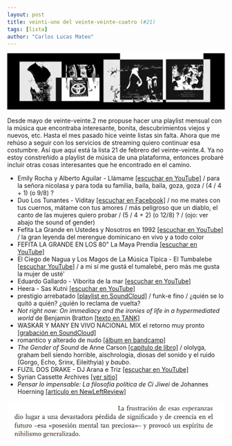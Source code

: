 ```yaml
---
layout: post
title: veinti-uno del veinte-veinte-cuatro (#21)
tags: [lista]
author: "Carlos Lucas Mateo"
---
```



![lista21](/images/veinteuno-lista.jpg)

Desde mayo de veinte-veinte.2 me propuse hacer una playlist mensual con la música que encontraba interesante, bonita, descubrimientos viejos y nuevos, etc. Hasta el mes pasado hice veinte listas sin falta. Ahora que me rehúso a seguir con los servicios de streaming quiero continuar esa costumbre. Así que aquí está la lista 21 de febrero del veinte-veinte.4. Ya no estoy constreñido a playlist de música de una plataforma, entonces probaré incluir otras cosas interesantes que he encontrado en el camino.

- Emily Rocha y Alberto Aguilar - Llámame [[escuchar en YouTube]](https://www.youtube.com/watch?v=4dXZh49wNYU) / para la señora nicolasa y para toda su familia, baila, baila, goza, goza / (4 / 4 + 1) (o 9/8) ?
- Duo Los Tunantes - Viditay [[escuchar en Facebook]](https://www.facebook.com/watch/?v=776962670103222) / no me mates con tus cuernos, mátame con tus amores / más peligroso que un diablo, el canto de las mujeres quiero probar / (5 / 4 + 2) (o 12/8) ? / (ojo: ver abajo the sound of gender)
- Fefita La Grande en Ustedes y Nosotros en 1992 [[escuchar en YouTube]](https://www.youtube.com/watch?v=ZddknUOUX84) / la gran leyenda del merengue dominicano en vivo y a todo color
- FEFITA LA GRANDE EN LOS 80" La Maya Prendia [[escuchar en YouTube]](https://www.youtube.com/watch?v=odNGyCgLGFE)
- El Ciego de Nagua y Los Magos de La Música Típica - El Tumbalebe [[escuchar YouTube]](https://www.youtube.com/watch?v=MG5lO7GilaQ) / a mi sí me gustá el tumalebé, pero más me gusta la mujer de usté'
- Eduardo Gallardo - Viborita de la mar [[escuchar en YouTube]](https://youtu.be/4AJR52cmSd0?si=FHsrL7xZt6-OrCsm)
- Heera - Sas Kutni [[escuchar en YouTube]](https://www.youtube.com/watch?v=QdBD8AG9dEQ) 
- prestigio arrebatado [[playlist en SoundCloud]](https://soundcloud.com/c-lucmat/sets/prestigio-arrebatado) / funk-e fino / ¿quién se lo quitó a quién? ¿quién lo reclama de vuelta?
- _Not right now: On immediacy and the ironies of life in a hypermediated world_ de Benjamin Bratton [[texto en TANK]](https://tank.tv/magazine/issue-98/features/not-right-now)
- WASKAR Y MANY EN VIVO NACIONAL MIX el retorno muy pronto [[grabación en SoundCloud]](https://soundcloud.com/tonysolardiscos/waskar-y-many-en-vivo-nacional)
- romantico y alterado de nudo [[álbum en bandcamp]](https://americansouthwest.bandcamp.com/album/romantico-y-alterado)
- _The Gender of Sound_ de Anne Carson [[capítulo de libro]](https://www.fleurmach.files.wordpress.com/2013/10/carson-anne-the-gender-of-sound.pdf) / ololyga, graham bell siendo horrible, aischrologia, diosas del sonido y el ruido (Gorgo, Echo, Srinx, Eileithyia) y _baubo_. 
- FUZIL DOS DRAKE - DJ Arana e Triz [[escuchar en YouTube]](https://www.youtube.com/watch?v=FQ78CEwB47w)
- Syrian Cassette Archives [[ver sitio]](https://syriancassettearchives.org/)
- _Pensar lo impensable: La filosofía política de Ci Jiwei_ de Johannes Hoerning [[artículo en NewLeftReview]](https://newleftreview.es/issues/143/articles/thinking-the-unthinkable-translation.pdf)


![ci](/images/2124-ci.jpg)



